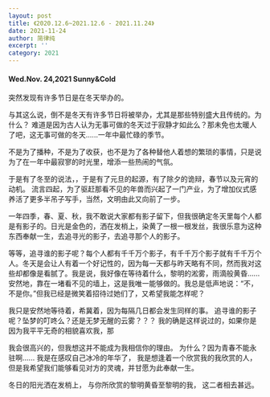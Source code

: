 ```yaml
---
layout: post
title: 《2020.12.6~2021.12.6 - 2021.11.24》
date: 2021-11-24
author: 简律纯
excerpt: ''
category: 2021
---
```


#### Wed.Nov. 24,2021 Sunny&Cold
突然发现有许多节日是在冬天举办的。

与其这么说，倒不是冬天有许多节日将被举办，尤其是那些特别盛大且传统的。为什么？
难道是因为古人认为无事可做的冬天过于寂静才如此么？那未免也太暖人了吧，这无事可做的冬天......一年中最忙碌的季节。

不是为了播种，不是为了收获，​也不是为了各种替他人着想的繁琐的事情，只是说为了在一年中最寂寥的时光里，增添一些热闹的气氛。

于是有了冬至的说法，，于是有了元旦的起源，有了除夕的诡辩，春节以及元宵的动机。
流言四起，为了驱赶那看不见的年兽而兴起了一门产业，为了增加仪式感养活了更多​半吊子写手，当然，文明由此又向前了一步。

一年四季，春、夏、秋​，我不敢说大家都有影子留下，但我很确定冬天里每个人都是有影子的。日光是金色的，洒在发梢上，染黄了一根一根发丝，我很乐意为这种东西奉献一生，去追寻光的影子，去追寻那个人的影子。

等等，追寻谁的影子呢？每个人都有千千万个影子，有千千万个影子就有千千万个人。​冬天是会让人有着一个好记性的，因为每一天都与昨天略有不同，然而我对这些却都像是看腻了。我是说，我好像在等待着什么，黎明的淞雾，雨滴般黄昏......安然地，靠在一堵看不见的墙上，这是我唯一能够做的。我总是低声地说：“不，不是你。”但我已经是微笑着招待过她们了，又希望我能怎样呢？

我只是安然地等待着，希冀着，因为每隔几日都会发生同样的事。
追寻谁的影子呢？坠梦的叮咚么？还是无梦无醒的云雾？？​？
我的确是这样说过的，如果你是因为我平平无奇的相貌喜欢我，那

我会很高兴的，但我想这并不能成为我相信你的理由。
为什么？因为青春不能永驻啊......
我是在感叹自己冰冷的年华了，
我是想逢着一个欣赏我的我欣赏的人，
但是我希望我们能够看见对方的灵魂，并甘愿​为此奉献一生。

冬日的阳光洒在发梢上，
与你所欣赏的黎明黄昏至​黎明的我，
这二者相去甚远。​